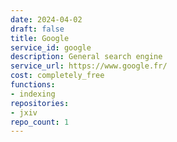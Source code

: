 ```yaml
---
date: 2024-04-02
draft: false
title: Google
service_id: google
description: General search engine
service_url: https://www.google.fr/
cost: completely_free
functions:
- indexing
repositories:
- jxiv
repo_count: 1
---
```



